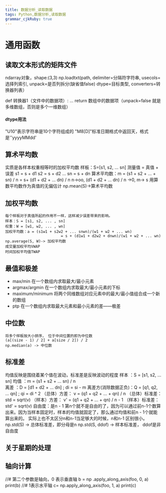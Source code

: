 ```yaml
---
title: 数据分析_读取数据
tags: Python,数据分析,读取数据
grammar_cjkRuby: true
---
```


# 通用函数
## 读取文本形式的矩阵文件
ndarray对象，shape:(3,3)
np.loadtxt(path, delimiter=分隔符字符串, usecols= 选择列索引, unpack=是否列拆分(缺省值false)
				dtype=目标类型, converters=转换器列表）
		
def 转换器1（文件中的数据项）:
	...
	return 数组中的数据项（unpack=false 就是多维数组，否则是多个一维数组）
	
#### dtype用法
"U10"表示字符串是10个字符组成的
"M8[D]"标准日期格式中返回天，格式是''yyyyMMdd'

## 算术平均数
实质是各样本权重相等时的加权平均数
样板：S=[s1, s2, ... sn]
测量值 = 真值 + 误差
s1 = s + d1
s2 = s + d2 
...
sn = s + dn
算术平均数：m = (s1 + s2 + ... + sn)  / n = s+ (d1 + d2 + ... dn) / n 
n->oo, (d1 + d2 + ... dn) / n ->0, m-> s
用算数平均数作为真值的无偏估计
np.mean(S)->算术平均数

## 加权平均数
	每个样板对于真值所起的作用不一样，这样减少误差带来的影响。
	样本：S = [s1, s2, ... , sn]
	权重：W = [w1, w2, ... , wn]
	加权平均数：a = (s1w1 + s2w2 + ... snwn)/(w1 + w2 + ... wn)
	                         = s + (d1w1 + d2w2 + dnwn)/(w1 + w2 + ... wn)
	np.average(S, W)-> 加权平均数
	成交量加权平均VWAP
	时间加权平均值TWAP

## 最值和极差
- max/min 在一个数组内求取最大/最小元素
- argmax/argmin 在一个数组内求取最大/最小元素的下标
- maximum/minimum 将两个同维数组对应元素中的最大/最小值组合成一个新的数组
- ptp 在一个数组内求取最大元素和最小元素的差——极差

## 中位数
	将多个样板按大小排序， 位于中间位置的即为中位数
	(a[(size - 1) / 2] + a[size / 2]) / 2
	np.median(a) -> 中位数
	
## 标准差
均值反映是围绕着某个值在波动，标准差是反映波动的程度
样本 ：S = [s1, s2, ... sn]
均值 ：m = (s1 + s2 + ... sn) / n  
离差 ：D = [d1 + d2 + ... dn] ; di = si - m 
离差方(消除数据正负)：Q = [q1, q2, ... qn] ; qi = di ^ 2
（总体）方差： v = (q1 + q2 + ... + qn) / n
（总体）标准差：std = sqrt(v)
（样本）方差： v' = (q1 + q2 + ... + qn) / n - 1
（样本）标准差：std' = sqrt(v)
自由度：是n - 1 第n个就不是自由的了，因为可以通过前n-1个数算出来。因为当样本固定时，样本的均值就固定了，那么通过均值和前n - 1个就能算出来的。
实际上也不太区分n和n-1当足够大的时候，n和n-1 区别很小。
np.std(S) -> 总体标准差，即分母是n
np.std(S, ddof) -> 样本标准差， ddof是非自由度

## 关于星期的处理

## 轴向计算
//# 第二个参数是轴向，0 表示垂直轴
b = np .apply_along_axis(foo, 0, a)
print(b)
//# 1表示水平轴
c= np.apply_along_axis(foo, 1, a)
print(c)